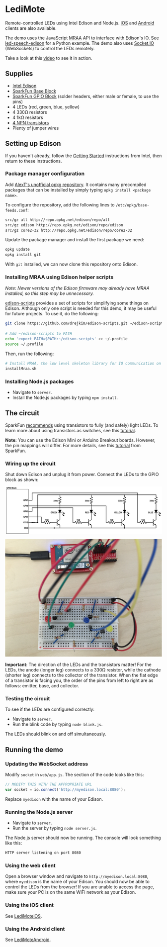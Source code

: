 # LediMote

Remote-controlled LEDs using Intel Edison and Node.js. [iOS](https://github.com/drejkim/LediMoteiOS) and [Android](https://github.com/drejkim/LediMoteAndroid) clients are also available.

The demo uses the JavaScript [MRAA](https://github.com/intel-iot-devkit/mraa) API to interface with Edison's IO. See [led-speech-edison](https://github.com/drejkim/led-speech-edison) for a Python example. The demo also uses [Socket.IO](http://socket.io) (WebSockets) to control the LEDs remotely.

Take a look at this [video](https://youtu.be/i61g4aYkrI0) to see it in action.

## Supplies

* [Intel Edison](https://www.sparkfun.com/products/13024)
* [SparkFun Base Block](https://www.sparkfun.com/products/13045)
* [SparkFun GPIO Block](https://www.sparkfun.com/products/13038) (solder headers, either male or female, to use the pins)
* 4 LEDs (red, green, blue, yellow)
* 4 330Ω resistors
* 4 1kΩ resistors
* [4 NPN transistors](https://www.sparkfun.com/products/521)
* Plenty of jumper wires

## Setting up Edison

If you haven't already, follow the [Getting Started](https://software.intel.com/iot/getting-started) instructions from Intel, then return to these instructions.

### Package manager configuration

Add [AlexT's unofficial opkg repository](http://alextgalileo.altervista.org/edison-package-repo-configuration-instructions.html). It contains many precompiled packages that can be installed by simply typing `opkg install <package name>`.

To configure the repository, add the following lines to `/etc/opkg/base-feeds.conf`:

```bash
src/gz all http://repo.opkg.net/edison/repo/all
src/gz edison http://repo.opkg.net/edison/repo/edison
src/gz core2-32 http://repo.opkg.net/edison/repo/core2-32
```

Update the package manager and install the first package we need:

```bash
opkg update
opkg install git
```

With `git` installed, we can now clone this repository onto Edison.

### Installing MRAA using Edison helper scripts

*Note: Newer versions of the Edison firmware may already have MRAA installed, so this step may be unnecessary.*

[edison-scripts](https://github.com/drejkim/edison-scripts) provides a set of scripts for simplifying some things on Edison. Although only one script is needed for this demo, it may be useful for future projects. To use it, do the following:

```bash
git clone https://github.com/drejkim/edison-scripts.git ~/edison-scripts

# Add ~/edison-scripts to PATH
echo 'export PATH=$PATH:~/edison-scripts' >> ~/.profile
source ~/.profile
```

Then, run the following:

```bash
# Install MRAA, the low level skeleton library for IO communication on Galileo, Edison, and other platforms
installMraa.sh
```

### Installing Node.js packages

* Navigate to `server`.
* Install the Node.js packages by typing `npm install`.

## The circuit

SparkFun [recommends](https://learn.sparkfun.com/tutorials/installing-libmraa-on-ubilinux-for-edison) using transistors to fully (and safely) light LEDs. To learn more about using transistors as switches, see this [tutorial](https://learn.sparkfun.com/tutorials/transistors/applications-i-switches).

**Note:** You can use the Edison Mini or Arduino Breakout boards. However, the pin mappings will differ. For more details, see this [tutorial](https://learn.sparkfun.com/tutorials/installing-libmraa-on-ubilinux-for-edison) from SparkFun.

### Wiring up the circuit

Shut down Edison and unplug it from power. Connect the LEDs to the GPIO block as shown:

![Schematic](https://raw.githubusercontent.com/drejkim/LediMote/master/images/schematic.png)

![Connections](https://raw.githubusercontent.com/drejkim/LediMote/master/images/connections.JPG)

**Important**: The direction of the LEDs and the transistors matter! For the LEDs, the anode (longer leg) connects to a 330Ω resistor, while the cathode (shorter leg) connects to the collector of the transistor. When the flat edge of a transistor is facing you, the order of the pins from left to right are as follows: emitter, base, and collector.

### Testing the circuit

To see if the LEDs are configured correctly:

* Navigate to `server`.
* Run the blink code by typing `node blink.js`.

The LEDs should blink on and off simultaneously.

## Running the demo

### Updating the WebSocket address

Modify `socket` in `web/app.js`. The section of the code looks like this:

```js
// MODIFY THIS WITH THE APPROPRIATE URL
var socket = io.connect('http://myedison.local:8080');
```

Replace `myedison` with the name of your Edison.

### Running the Node.js server

* Navigate to `server`.
* Run the server by typing `node server.js`.

The Node.js server should now be running. The console will look something like this:

```bash
HTTP server listening on port 8080
```

### Using the web client

Open a browser window and navigate to `http://myedison.local:8080`, where `myedison` is the name of your Edison. You should now be able to control the LEDs from the browser! If you are unable to access the page, make sure your PC is on the same WiFi network as your Edison.

### Using the iOS client

See [LediMoteiOS](https://github.com/drejkim/LediMoteiOS).

### Using the Android client

See [LediMoteAndroid](https://github.com/drejkim/LediMoteAndroid).
